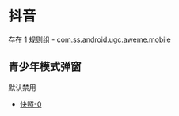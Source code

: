 # 抖音

存在 1 规则组 - [com.ss.android.ugc.aweme.mobile](/src/apps/com.ss.android.ugc.aweme.mobile.ts)

## 青少年模式弹窗

默认禁用

- [快照-0](https://i.gkd.li/import/13255513)
